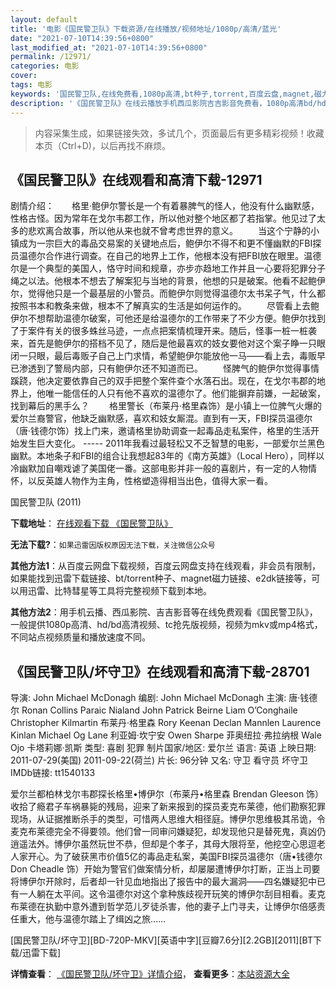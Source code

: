 ```yaml
---
layout: default
title: '电影《国民警卫队》下载资源/在线播放/视频地址/1080p/高清/蓝光'
date: "2021-07-10T14:39:56+0800"
last_modified_at: "2021-07-10T14:39:56+0800"
permalink: /12971/
categories: 电影
cover:
tags: 电影
keywords: '国民警卫队,在线免费看,1080p高清,bt种子,torrent,百度云盘,magnet,磁力链,迅雷下载资源'
description: '《国民警卫队》在线云播放手机西瓜影院吉吉影音免费看，1080p高清bd/hd未删减完整版和tc抢先枪版，mkv/mp4格式，附带bt/torrent种子、magnet/磁力链、百度云盘、网盘资源迅雷下载链接'
---
```


>内容采集生成，如果链接失效，多试几个，页面最后有更多精彩视频！收藏本页（Ctrl+D)，以后再找不麻烦。


## 《国民警卫队》在线观看和高清下载-12971

剧情介绍：　　格里·鲍伊尔警长是一个有着暴脾气的怪人，他没有什么幽默感，性格古怪。因为常年在戈尔韦郡工作，所以他对整个地区都了若指掌。他见过了太多的悲欢离合故事，所以他从来也就不曾考虑世界的意义。 　　当这个宁静的小镇成为一宗巨大的毒品交易案的关键地点后，鲍伊尔不得不和更不懂幽默的FBI探员温德尔合作进行调查。在自己的地界上工作，他根本没有把FBI放在眼里。温德尔是一个典型的美国人，恪守时间和规章，亦步亦趋地工作并且一心要将犯罪分子绳之以法。他根本不想去了解案犯与当地的背景，他想的只是破案。他看不起鲍伊尔，觉得他只是一个最基层的小警员。而鲍伊尔则觉得温德尔太书呆子气，什么都按照书本和教条来做，根本不了解真实的生活是如何运作的。 　　尽管看上去鲍伊尔不想帮助温德尔破案，可他还是给温德尔的工作带来了不少方便。鲍伊尔找到了于案件有关的很多蛛丝马迹，一点点把案情梳理开来。随后，怪事一桩一桩袭来，首先是鲍伊尔的搭档不见了，随后是他最喜欢的妓女要他对这个案子睁一只眼闭一只眼，最后毒贩子自己上门求情，希望鲍伊尔能放他一马——看上去，毒贩早已渗透到了警局内部，只有鲍伊尔还不知道而已。 　　怪脾气的鲍伊尔觉得事情蹊跷，他决定要依靠自己的双手把整个案件查个水落石出。现在，在戈尔韦郡的地界上，他唯一能信任的人只有他不喜欢的温德尔了。他们能摒弃前嫌，一起破案，找到幕后的黑手么？ 　　格里警长（布莱丹·格里森饰）是小镇上一位脾气火爆的爱尔兰裔警官，他缺乏幽默感，喜欢和妓女厮混。直到有一天，FBI探员温德尔（唐·钱德尔饰）找上门来，邀请格里协助调查一起毒品走私案件，格里的生活开始发生巨大变化。 ----- 2011年我看过最轻松又不乏智慧的电影，一部爱尔兰黑色幽默。本地条子和FBI的组合让我想起83年的《南方英雄》（Local Hero），同样以冷幽默加自嘲戏谑了美国佬一番。这部电影并非一般的喜剧片，有一定的人物情怀，以反英雄人物作为主角，性格塑造得相当出色，值得大家一看。


国民警卫队 (2011)

**下载地址**： [在线观看下载 《国民警卫队》](https://www.btbtdy.me/btdy/dy6265.html) 


**无法下载?**：`如果迅雷因版权原因无法下载，关注微信公众号 `

**其他方法1**：从百度云网盘下载视频，百度云网盘支持在线观看，非会员有限制，如果能找到迅雷下载链接、bt/torrent种子、magnet磁力链接、e2dk链接等，可以用迅雷、比特彗星等工具将完整视频下载到本地。

**其他方法2**：用手机云播、西瓜影院、吉吉影音等在线免费观看《国民警卫队》，一般提供1080p高清、hd/bd高清视频、tc抢先版视频，视频为mkv或mp4格式，不同站点视频质量和播放速度不同。


## 《国民警卫队/坏守卫》在线观看和高清下载-28701

导演: John Michael McDonagh 编剧: John Michael McDonagh 主演: 唐·钱德尔 Ronan Collins Paraic Nialand John Patrick Beirne Liam O’Conghaile Christopher Kilmartin 布莱丹·格里森 Rory Keenan Declan Mannlen Laurence Kinlan Michael Og Lane 利亚姆·坎宁安 Owen Sharpe 菲奥纽拉·弗拉纳根 Wale Ojo 卡塔莉娜·凯斯 类型: 喜剧 犯罪 制片国家/地区: 爱尔兰 语言: 英语 上映日期: 2011-07-29(美国) 2011-09-22(荷兰) 片长: 96分钟 又名: 守卫 看守员 坏守卫 IMDb链接: tt1540133

爱尔兰都柏林戈尔韦郡探长格里•博伊尔（布莱丹•格里森 Brendan Gleeson 饰）收拾了瘾君子车祸暴毙的残局，迎来了新来报到的探员麦克布莱德，他们勘察犯罪现场，从证据推断杀手的类型，可惜两人思维大相径庭。博伊尔思维极其吊诡，令麦克布莱德完全不得要领。他们曾一同审问嫌疑犯，却发现他只是替死鬼，真凶仍逍遥法外。博伊尔虽然玩世不恭，但却是个孝子，其母大限将至，他挖空心思逗老人家开心。为了破获黑市价值5亿的毒品走私案，美国FBI探员温德尔（唐•钱德尔 Don Cheadle 饰）开始为警官们做案情分析，却屡屡遭博伊尔打断，正当上司要将博伊尔开除时，后者却一针见血地指出了报告中的最大漏洞——四名嫌疑犯中已有一人躺在太平间。这令温德尔对这个拿种族歧视开玩笑的博伊尔刮目相看。麦克布莱德在执勤中意外遭到哲学范儿歹徒杀害，他的妻子上门寻夫，让博伊尔倍感责任重大，他与温德尔踏上了缉凶之旅……


[国民警卫队/坏守卫][BD-720P-MKV][英语中字][豆瓣7.6分][2.2GB][2011][BT下载/迅雷下载]

**详情查看**： [《国民警卫队/坏守卫》详情介绍](/movie/28701/)， **查看更多**：[本站资源大全](/movie/t/all/)

